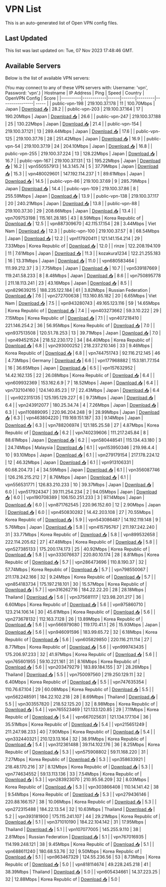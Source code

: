 # VPN List

This is an auto-generated list of Open VPN config files.

## Last Updated

This list was last updated on: Tue, 07 Nov 2023 17:48:46 GMT.

## Available Servers

Below is the list of available VPN servers:

(You may connect to any of these VPN servers with: Username: 'vpn', Password: 'vpn'.)
| Hostname | IP Address | Ping | Speed | Country | OpenVPN Config | Score |
|----------|------------|------|-------|---------|----------------| ----- |
| public-vpn-198 | 219.100.37.178 | 11 | 100.70Mbps | Japan | [Download 📥](./configs/server_0_JP.ovpn) | 28.2 |
| public-vpn-203 | 219.100.37.164 | 17 | 190.20Mbps | Japan | [Download 📥](./configs/server_1_JP.ovpn) | 26.6 |
| public-vpn-247 | 219.100.37.188 | 25 | 130.22Mbps | Japan | [Download 📥](./configs/server_2_JP.ovpn) | 21.4 |
| public-vpn-154 | 219.100.37.121 | 13 | 289.44Mbps | Japan | [Download 📥](./configs/server_3_JP.ovpn) | 17.6 |
| public-vpn-125 | 219.100.37.76 | 28 | 251.42Mbps | Japan | [Download 📥](./configs/server_4_JP.ovpn) | 16.9 |
| public-vpn-54 | 219.100.37.19 | 24 | 204.10Mbps | Japan | [Download 📥](./configs/server_5_JP.ovpn) | 16.8 |
| public-vpn-255 | 219.100.37.224 | 13 | 128.22Mbps | Japan | [Download 📥](./configs/server_6_JP.ovpn) | 16.7 |
| public-vpn-167 | 219.100.37.131 | 13 | 195.22Mbps | Japan | [Download 📥](./configs/server_7_JP.ovpn) | 16.2 |
| vpn550557913 | 14.3.145.74 | 5 | 37.79Mbps | Japan | [Download 📥](./configs/server_8_JP.ovpn) | 15.3 |
| vpn480029601 | 147.192.114.237 | 1 | 89.61Mbps | Japan | [Download 📥](./configs/server_9_JP.ovpn) | 14.5 |
| public-vpn-86 | 219.100.37.69 | 9 | 285.79Mbps | Japan | [Download 📥](./configs/server_10_JP.ovpn) | 14.4 |
| public-vpn-109 | 219.100.37.86 | 8 | 255.59Mbps | Japan | [Download 📥](./configs/server_11_JP.ovpn) | 13.9 |
| public-vpn-138 | 219.100.37.117 | 20 | 240.21Mbps | Japan | [Download 📥](./configs/server_12_JP.ovpn) | 13.8 |
| public-vpn-88 | 219.100.37.30 | 29 | 208.66Mbps | Japan | [Download 📥](./configs/server_13_JP.ovpn) | 13.4 |
| vpn709753198 | 115.161.28.185 | 43 | 8.59Mbps | Korea Republic of | [Download 📥](./configs/server_14_KR.ovpn) | 12.5 |
| vpn887309670 | 42.115.17.154 | 28 | 3.44Mbps | Viet Nam | [Download 📥](./configs/server_15_VN.ovpn) | 12.3 |
| public-vpn-100 | 219.100.37.57 | 8 | 68.54Mbps | Japan | [Download 📥](./configs/server_16_JP.ovpn) | 12.2 |
| vpn117920411 | 121.141.154.214 | 29 | 7.33Mbps | Korea Republic of | [Download 📥](./configs/server_17_KR.ovpn) | 12.0 |
| rinze | 122.208.194.109 | 11 | 7.61Mbps | Japan | [Download 📥](./configs/server_18_JP.ovpn) | 11.3 |
| kozakura1234 | 122.21.255.183 | 16 | 13.31Mbps | Japan | [Download 📥](./configs/server_19_JP.ovpn) | 11.0 |
| vpn680583464 | 111.99.212.37 | 3 | 7.75Mbps | Japan | [Download 📥](./configs/server_20_JP.ovpn) | 10.7 |
| vpn539187669 | 119.241.58.233 | 8 | 8.48Mbps | Japan | [Download 📥](./configs/server_21_JP.ovpn) | 8.6 |
| vpn750895778 | 211.18.113.241 | 23 | 43.16Mbps | Japan | [Download 📥](./configs/server_22_JP.ovpn) | 8.5 |
| vpn829639215 | 188.235.122.184 | 61 | 3.82Mbps | Russian Federation | [Download 📥](./configs/server_23_RU.ovpn) | 7.6 |
| vpn272700638 | 113.160.85.182 | 20 | 6.65Mbps | Viet Nam | [Download 📥](./configs/server_24_VN.ovpn) | 7.5 |
| vpn943280743 | 49.165.123.116 | 59 | 14.65Mbps | Korea Republic of | [Download 📥](./configs/server_25_KR.ovpn) | 7.4 |
| vpn403273662 | 59.3.10.222 | 29 | 7.15Mbps | Korea Republic of | [Download 📥](./configs/server_26_KR.ovpn) | 7.1 |
| vpn407218410 | 221.146.254.2 | 36 | 56.95Mbps | Korea Republic of | [Download 📥](./configs/server_27_KR.ovpn) | 7.0 |
| vpn937513508 | 120.51.78.253 | 13 | 39.71Mbps | Japan | [Download 📥](./configs/server_28_JP.ovpn) | 7.0 |
| vpn494521524 | 218.52.230.172 | 34 | 84.40Mbps | Korea Republic of | [Download 📥](./configs/server_29_KR.ovpn) | 6.8 |
| vpn293000252 | 218.237.210.146 | 33 | 9.46Mbps | Korea Republic of | [Download 📥](./configs/server_30_KR.ovpn) | 6.8 |
| vpn744751743 | 92.116.212.145 | 46 | 4.73Mbps | Germany | [Download 📥](./configs/server_31_DE.ovpn) | 6.6 |
| vpn177968882 | 153.181.77.154 | 16 | 36.65Mbps | Japan | [Download 📥](./configs/server_32_JP.ovpn) | 6.5 |
| vpn157632952 | 14.42.162.135 | 22 | 26.08Mbps | Korea Republic of | [Download 📥](./configs/server_33_KR.ovpn) | 6.4 |
| vpn609932369 | 153.162.6.9 | 7 | 18.52Mbps | Japan | [Download 📥](./configs/server_34_JP.ovpn) | 6.4 |
| vpn732104160 | 124.140.85.23 | 17 | 22.43Mbps | Japan | [Download 📥](./configs/server_35_JP.ovpn) | 6.4 |
| vpn922315135 | 125.195.129.227 | 6 | 9.73Mbps | Japan | [Download 📥](./configs/server_36_JP.ovpn) | 6.4 |
| vpn243912077 | 180.25.34.74 | 4 | 7.26Mbps | Japan | [Download 📥](./configs/server_37_JP.ovpn) | 6.3 |
| vpn110889095 | 220.96.204.248 | 9 | 28.99Mbps | Japan | [Download 📥](./configs/server_38_JP.ovpn) | 6.3 |
| vpn463804220 | 119.169.151.187 | 33 | 9.14Mbps | Japan | [Download 📥](./configs/server_39_JP.ovpn) | 6.3 |
| vpn788206974 | 121.185.25.58 | 27 | 4.87Mbps | Korea Republic of | [Download 📥](./configs/server_40_KR.ovpn) | 6.2 |
| vpn740239606 | 111.217.245.84 | 8 | 88.61Mbps | Japan | [Download 📥](./configs/server_41_JP.ovpn) | 6.2 |
| vpn580448541 | 115.134.43.180 | 3 | 24.74Mbps | Malaysia | [Download 📥](./configs/server_42_MY.ovpn) | 6.1 |
| vpn153950346 | 219.98.4.4 | 10 | 93.10Mbps | Japan | [Download 📥](./configs/server_43_JP.ovpn) | 6.1 |
| vpn279179154 | 217.178.224.12 | 12 | 46.32Mbps | Japan | [Download 📥](./configs/server_44_JP.ovpn) | 6.1 |
| vpn913106331 | 60.68.204.73 | 4 | 34.59Mbps | Japan | [Download 📥](./configs/server_45_JP.ovpn) | 6.1 |
| vpn356087746 | 126.216.215.212 | 7 | 8.76Mbps | Japan | [Download 📥](./configs/server_46_JP.ovpn) | 6.1 |
| vpn556531771 | 126.83.210.233 | 10 | 39.37Mbps | Japan | [Download 📥](./configs/server_47_JP.ovpn) | 6.0 |
| vpn517924347 | 39.111.254.234 | 2 | 94.05Mbps | Japan | [Download 📥](./configs/server_48_JP.ovpn) | 6.0 |
| vpn190708389 | 106.150.251.233 | 3 | 97.14Mbps | Japan | [Download 📥](./configs/server_49_JP.ovpn) | 6.0 |
| vpn871762545 | 220.96.152.60 | 12 | 2.90Mbps | Japan | [Download 📥](./configs/server_50_JP.ovpn) | 6.0 |
| vpn450830282 | 14.42.203.108 | 27 | 70.55Mbps | Korea Republic of | [Download 📥](./configs/server_51_KR.ovpn) | 5.9 |
| vpn543086487 | 14.192.119.148 | 9 | 5.76Mbps | Japan | [Download 📥](./configs/server_52_JP.ovpn) | 5.8 |
| vpn415795767 | 211.197.242.240 | 31 | 33.77Mbps | Korea Republic of | [Download 📥](./configs/server_53_KR.ovpn) | 5.8 |
| vpn899532658 | 222.114.205.62 | 27 | 47.48Mbps | Korea Republic of | [Download 📥](./configs/server_54_KR.ovpn) | 5.8 |
| vpn527385133 | 175.200.174.173 | 25 | 40.92Mbps | Korea Republic of | [Download 📥](./configs/server_55_KR.ovpn) | 5.8 |
| vpn333076637 | 220.80.10.174 | 28 | 8.81Mbps | Korea Republic of | [Download 📥](./configs/server_56_KR.ovpn) | 5.7 |
| vpn286473696 | 110.8.190.37 | 32 | 57.74Mbps | Korea Republic of | [Download 📥](./configs/server_57_KR.ovpn) | 5.7 |
| vpn798550067 | 211.178.242.166 | 32 | 9.24Mbps | Korea Republic of | [Download 📥](./configs/server_58_KR.ovpn) | 5.7 |
| vpn854183734 | 175.197.218.101 | 30 | 15.57Mbps | Korea Republic of | [Download 📥](./configs/server_59_KR.ovpn) | 5.7 |
| vpn316262716 | 184.22.22.20 | 28 | 28.18Mbps | Thailand | [Download 📥](./configs/server_60_TH.ovpn) | 5.6 |
| vpn375681117 | 123.98.201.217 | 36 | 6.60Mbps | Korea Republic of | [Download 📥](./configs/server_61_KR.ovpn) | 5.6 |
| vpn975860710 | 123.214.106.14 | 30 | 45.61Mbps | Korea Republic of | [Download 📥](./configs/server_62_KR.ovpn) | 5.6 |
| vpn273678132 | 112.163.7.128 | 26 | 13.89Mbps | Korea Republic of | [Download 📥](./configs/server_63_KR.ovpn) | 5.6 |
| vpn566979080 | 119.170.41.1 | 26 | 15.93Mbps | Japan | [Download 📥](./configs/server_64_JP.ovpn) | 5.6 |
| vpn946091596 | 183.99.65.72 | 32 | 6.18Mbps | Korea Republic of | [Download 📥](./configs/server_65_KR.ovpn) | 5.6 |
| vpn605829850 | 220.116.211.114 | 27 | 8.77Mbps | Korea Republic of | [Download 📥](./configs/server_66_KR.ovpn) | 5.6 |
| vpn999743435 | 175.206.97.233 | 32 | 41.97Mbps | Korea Republic of | [Download 📥](./configs/server_67_KR.ovpn) | 5.6 |
| vpn765601955 | 59.10.221.161 | 31 | 8.16Mbps | Korea Republic of | [Download 📥](./configs/server_68_KR.ovpn) | 5.6 |
| vpn203479279 | 183.89.184.155 | 37 | 28.26Mbps | Thailand | [Download 📥](./configs/server_69_TH.ovpn) | 5.5 |
| vpn750097560 | 219.250.129.11 | 32 | 6.40Mbps | Korea Republic of | [Download 📥](./configs/server_70_KR.ovpn) | 5.5 |
| vpn747635354 | 110.76.67.104 | 29 | 60.08Mbps | Korea Republic of | [Download 📥](./configs/server_71_KR.ovpn) | 5.5 |
| vpn562248591 | 184.22.102.218 | 28 | 8.69Mbps | Thailand | [Download 📥](./configs/server_72_TH.ovpn) | 5.5 |
| vpn303557820 | 218.52.125.20 | 32 | 8.98Mbps | Korea Republic of | [Download 📥](./configs/server_73_KR.ovpn) | 5.4 |
| vpn765523469 | 121.133.120.85 | 29 | 7.11Mbps | Korea Republic of | [Download 📥](./configs/server_74_KR.ovpn) | 5.4 |
| vpn667025631 | 121.134.177.104 | 36 | 35.51Mbps | Korea Republic of | [Download 📥](./configs/server_75_KR.ovpn) | 5.4 |
| vpn215651249 | 211.247.98.233 | 40 | 7.90Mbps | Korea Republic of | [Download 📥](./configs/server_76_KR.ovpn) | 5.4 |
| vpn332440321 | 210.123.13.164 | 32 | 38.91Mbps | Korea Republic of | [Download 📥](./configs/server_77_KR.ovpn) | 5.4 |
| vpn312361488 | 39.114.102.176 | 36 | 8.25Mbps | Korea Republic of | [Download 📥](./configs/server_78_KR.ovpn) | 5.3 |
| vpn575908802 | 59.11.168.220 | 31 | 7.27Mbps | Korea Republic of | [Download 📥](./configs/server_79_KR.ovpn) | 5.3 |
| vpn358633921 | 218.48.170.216 | 37 | 8.12Mbps | Korea Republic of | [Download 📥](./configs/server_80_KR.ovpn) | 5.3 |
| vpn774634552 | 59.13.113.136 | 33 | 7.54Mbps | Korea Republic of | [Download 📥](./configs/server_81_KR.ovpn) | 5.3 |
| vpn283923070 | 210.95.56.209 | 32 | 8.03Mbps | Korea Republic of | [Download 📥](./configs/server_82_KR.ovpn) | 5.3 |
| vpn303866408 | 110.14.141.42 | 38 | 9.54Mbps | Korea Republic of | [Download 📥](./configs/server_83_KR.ovpn) | 5.3 |
| vpn279436146 | 220.88.166.157 | 38 | 10.06Mbps | Korea Republic of | [Download 📥](./configs/server_84_KR.ovpn) | 5.3 |
| vpn272315488 | 184.22.13.54 | 32 | 10.63Mbps | Thailand | [Download 📥](./configs/server_85_TH.ovpn) | 5.2 |
| vpn393181900 | 175.115.241.107 | 44 | 29.21Mbps | Korea Republic of | [Download 📥](./configs/server_86_KR.ovpn) | 5.1 |
| vpn371010190 | 184.22.104.142 | 31 | 17.95Mbps | Thailand | [Download 📥](./configs/server_87_TH.ovpn) | 5.1 |
| vpn107077005 | 145.255.9.110 | 38 | 2.81Mbps | Russian Federation | [Download 📥](./configs/server_88_RU.ovpn) | 5.1 |
| vpn767016935 | 114.199.248.121 | 38 | 9.45Mbps | Korea Republic of | [Download 📥](./configs/server_89_KR.ovpn) | 5.1 |
| vpn688611240 | 180.68.53.76 | 32 | 9.50Mbps | Korea Republic of | [Download 📥](./configs/server_90_KR.ovpn) | 5.1 |
| vpn963467329 | 124.55.236.56 | 53 | 8.73Mbps | Korea Republic of | [Download 📥](./configs/server_91_KR.ovpn) | 5.0 |
| vpn818114674 | 49.228.245.218 | 41 | 38.39Mbps | Thailand | [Download 📥](./configs/server_92_TH.ovpn) | 5.0 |
| vpn605434661 | 14.37.223.25 | 32 | 12.88Mbps | Korea Republic of | [Download 📥](./configs/server_93_KR.ovpn) | 5.0 |

